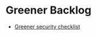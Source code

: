 # Greener Backlog
- [Greener security checklist](https://github.com/vaughanknight/greener/blob/main/GreenerChecklist.csv)
